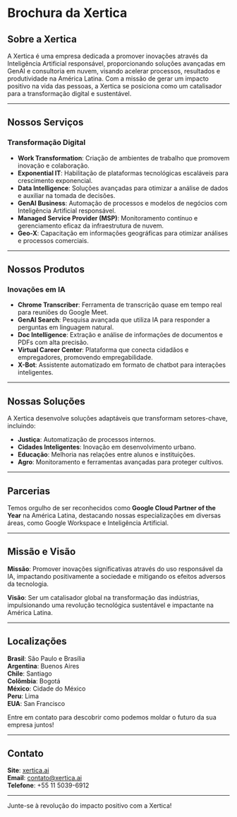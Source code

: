 # Brochura da Xertica

## Sobre a Xertica

A Xertica é uma empresa dedicada a promover inovações através da Inteligência Artificial responsável, proporcionando soluções avançadas em GenAI e consultoria em nuvem, visando acelerar processos, resultados e produtividade na América Latina. Com a missão de gerar um impacto positivo na vida das pessoas, a Xertica se posiciona como um catalisador para a transformação digital e sustentável.

---

## Nossos Serviços

### Transformação Digital
- **Work Transformation**: Criação de ambientes de trabalho que promovem inovação e colaboração.
- **Exponential IT**: Habilitação de plataformas tecnológicas escaláveis para crescimento exponencial.
- **Data Intelligence**: Soluções avançadas para otimizar a análise de dados e auxiliar na tomada de decisões.
- **GenAI Business**: Automação de processos e modelos de negócios com Inteligência Artificial responsável.
- **Managed Service Provider (MSP)**: Monitoramento contínuo e gerenciamento eficaz da infraestrutura de nuvem.
- **Geo-X**: Capacitação em informações geográficas para otimizar análises e processos comerciais.

---

## Nossos Produtos

### Inovações em IA
- **Chrome Transcriber**: Ferramenta de transcrição quase em tempo real para reuniões do Google Meet.
- **GenAI Search**: Pesquisa avançada que utiliza IA para responder a perguntas em linguagem natural.
- **Doc Intelligence**: Extração e análise de informações de documentos e PDFs com alta precisão.
- **Virtual Career Center**: Plataforma que conecta cidadãos e empregadores, promovendo empregabilidade.
- **X-Bot**: Assistente automatizado em formato de chatbot para interações inteligentes.

---

## Nossas Soluções

A Xertica desenvolve soluções adaptáveis que transformam setores-chave, incluindo:
- **Justiça**: Automatização de processos internos.
- **Cidades Inteligentes**: Inovação em desenvolvimento urbano.
- **Educação**: Melhoria nas relações entre alunos e instituições.
- **Agro**: Monitoramento e ferramentas avançadas para proteger cultivos.

---

## Parcerias

Temos orgulho de ser reconhecidos como **Google Cloud Partner of the Year** na América Latina, destacando nossas especializações em diversas áreas, como Google Workspace e Inteligência Artificial.

---

## Missão e Visão

**Missão**: Promover inovações significativas através do uso responsável da IA, impactando positivamente a sociedade e mitigando os efeitos adversos da tecnologia.

**Visão**: Ser um catalisador global na transformação das indústrias, impulsionando uma revolução tecnológica sustentável e impactante na América Latina.

---

## Localizações

**Brasil**: São Paulo e Brasília  
**Argentina**: Buenos Aires  
**Chile**: Santiago  
**Colômbia**: Bogotá  
**México**: Cidade do México  
**Peru**: Lima  
**EUA**: San Francisco  

Entre em contato para descobrir como podemos moldar o futuro da sua empresa juntos!

---

## Contato

**Site**: [xertica.ai](http://xertica.ai)  
**Email**: contato@xertica.ai  
**Telefone**: +55 11 5039-6912

---

Junte-se à revolução do impacto positivo com a Xertica!